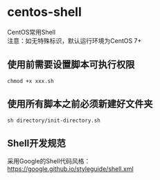 # centos-shell
CentOS常用Shell  
注意：如无特殊标识，默认运行环境为CentOS 7+
## 使用前需要设置脚本可执行权限
```shell
chmod +x xxx.sh
```
## 使用所有脚本之前必须新建好文件夹
```shell
sh directory/init-directory.sh
```
## Shell开发规范
采用Google的Shell代码风格：  
https://google.github.io/styleguide/shell.xml